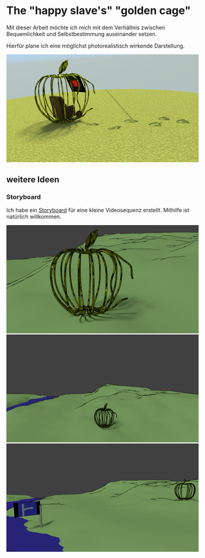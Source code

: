 # The "happy slave's" "golden cage"

Mit dieser Arbeit möchte ich mich mit dem Verhältnis zwischen Bequemlichkeit und Selbstbestimmung auseinander setzen.

Hierfür plane ich eine möglichst photorealistisch wirkende Darstellung.

![aktueller Stand als gerendertes Bild](TheHappySlaveInThegoldenCage.png)


weitere Ideen
-------------

### Storyboard ###
Ich habe ein [Storyboard](Storyboard.pdf) für eine kleine Videosequenz erstellt. Mithilfe ist natürlich willkommen.

![Szene1](Scene1-Draft.png)
![Szene2](Scene2-Draft.png)
![Szene3](Scene3-Draft.png)

